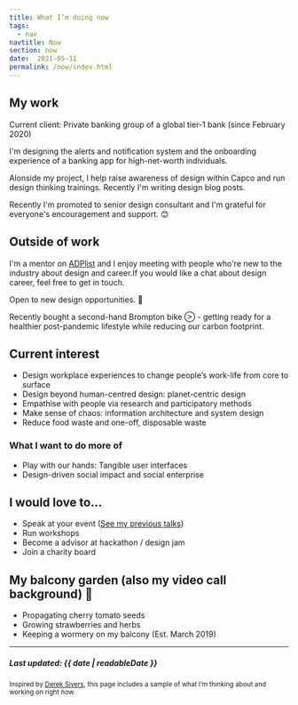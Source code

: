 ```yaml
---
title: What I’m doing now
tags:
  - nav
navtitle: Now
section: now
date:  2021-05-11
permalink: /now/index.html
---
```


## My work

Current client: Private banking group of a global tier-1 bank (since February 2020)

I'm designing the alerts and notification system and the onboarding experience of a banking app for high-net-worth individuals. 

Alonside my project, I help raise awareness of design within Capco and run design thinking trainings. Recently I'm writing design blog posts. 

Recently I'm promoted to senior design consultant and I'm grateful for everyone's encouragement and support. <span>&#128522;</span>

[comment]: # (I'm providing pro-bono consulting for the Hackney Foodbank.)


## Outside of work
[comment]: # (Outside work, I'm a UX mentor on Springboard and I enjoy meeting with my mentees 1-on-1 each week to provide technical guidance, career advice, and accountability.)

I'm a mentor on <a href="https://adplist.org/mentors/christie-lau" target="_blank">ADPlist</a> and I enjoy meeting with people who're new to the industry about design and career.If you would like a chat about design career, feel free to get in touch. 

Open to new design opportunities. <span>&#128075;</span>

Recently bought a second-hand Brompton bike <span>&#57654;</span> - getting ready for a healthier post-pandemic lifestyle while reducing our carbon footprint.

## Current interest
* Design workplace experiences to change people’s work-life from core to surface
* Design beyond human-centred design: planet-centric design
* Empathise with people via research and participatory methods
* Make sense of chaos: information architecture and system design
* Reduce food waste and one-off, disposable waste

### What I want to do more of
* Play with our hands: Tangible user interfaces
* Design-driven social impact and social enterprise 

## I would love to...
* Speak at your event ([See my previous talks](/talks-and-workshops))
* Run workshops
* Become a advisor at hackathon / design jam
* Join a charity board


## My balcony garden (also my video call background) <span>&#x1f33f;</span>
+ Propagating cherry tomato seeds
+ Growing strawberries and herbs
+ Keeping a wormery on my balcony (Est. March 2019)

<hr>

##### Last updated: <time datetime="{{ date | machineDate }}">{{ date | readableDate }}</time>

<small> Inspired by <a href="https://sivers.org/nowff" target="_blank">Derek Sivers</a>, this page includes a sample of what I’m thinking about and working on right now. </small>